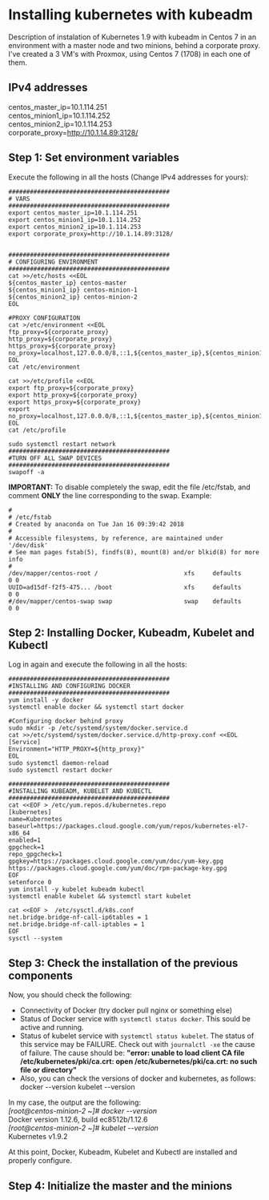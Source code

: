 # Installing kubernetes with kubeadm
Description of instalation of Kubernetes 1.9 with kubeadm in Centos 7 in an environment with a master node and two minions, behind a corporate proxy. I've created a 3 VM's with Proxmox, using Centos 7 (1708) in each one of them. 

## IPv4 addresses
centos_master_ip=10.1.114.251<br />
centos_minion1_ip=10.1.114.252<br />
centos_minion2_ip=10.1.114.253<br />
corporate_proxy=http://10.1.14.89:3128/<br />


## Step 1: Set environment variables 
Execute the following in all the hosts (Change IPv4 addresses for yours):

    #############################################
    # VARS
    #############################################
    export centos_master_ip=10.1.114.251
    export centos_minion1_ip=10.1.114.252
    export centos_minion2_ip=10.1.114.253
    export corporate_proxy=http://10.1.14.89:3128/
    
    
    #############################################
    # CONFIGURING ENVIRONMENT
    #############################################
    cat >>/etc/hosts <<EOL
    ${centos_master_ip} centos-master 
    ${centos_minion1_ip} centos-minion-1 
    ${centos_minion2_ip} centos-minion-2 
    EOL
    
    #PROXY CONFIGURATION
    cat >/etc/environment <<EOL
    ftp_proxy=${corporate_proxy}
    http_proxy=${corporate_proxy}
    https_proxy=${corporate_proxy}
    no_proxy=localhost,127.0.0.0/8,::1,${centos_master_ip},${centos_minion1_ip},${centos_minion2_ip}
    EOL
    cat /etc/environment
    
    cat >>/etc/profile <<EOL
    export ftp_proxy=${corporate_proxy}
    export http_proxy=${corporate_proxy}
    export https_proxy=${corporate_proxy}
    export no_proxy=localhost,127.0.0.0/8,::1,${centos_master_ip},${centos_minion1_ip},${centos_minion2_ip}
    EOL
    cat /etc/profile  
    
    sudo systemctl restart network
    #############################################
    #TURN OFF ALL SWAP DEVICES 
    #############################################
    swapoff -a
    
    
**IMPORTANT:** To disable completely the swap, edit the file /etc/fstab, and comment **ONLY** the line corresponding to the swap. Example:<br />

    #
    # /etc/fstab
    # Created by anaconda on Tue Jan 16 09:39:42 2018
    #
    # Accessible filesystems, by reference, are maintained under '/dev/disk'
    # See man pages fstab(5), findfs(8), mount(8) and/or blkid(8) for more info
    #
    /dev/mapper/centos-root /                        xfs     defaults        0 0
    UUID=ad15df-f2f5-475... /boot                    xfs     defaults        0 0
    #/dev/mapper/centos-swap swap                    swap    defaults        0 0



## Step 2: Installing Docker, Kubeadm, Kubelet and Kubectl
Log in again and execute the following in all the hosts:<br />

    #############################################
    #INSTALLING AND CONFIGURING DOCKER
    #############################################
    yum install -y docker
    systemctl enable docker && systemctl start docker
    
    #Configuring docker behind proxy
    sudo mkdir -p /etc/systemd/system/docker.service.d
    cat >>/etc/systemd/system/docker.service.d/http-proxy.conf <<EOL
    [Service]
    Environment="HTTP_PROXY=${http_proxy}"
    EOL
    sudo systemctl daemon-reload
    sudo systemctl restart docker
    
    #############################################
    #INSTALLING KUBEADM, KUBELET AND KUBECTL
    #############################################
    cat <<EOF > /etc/yum.repos.d/kubernetes.repo
    [kubernetes]
    name=Kubernetes
    baseurl=https://packages.cloud.google.com/yum/repos/kubernetes-el7-x86_64
    enabled=1
    gpgcheck=1
    repo_gpgcheck=1
    gpgkey=https://packages.cloud.google.com/yum/doc/yum-key.gpg https://packages.cloud.google.com/yum/doc/rpm-package-key.gpg
    EOF
    setenforce 0
    yum install -y kubelet kubeadm kubectl
    systemctl enable kubelet && systemctl start kubelet
    
    cat <<EOF >  /etc/sysctl.d/k8s.conf
    net.bridge.bridge-nf-call-ip6tables = 1
    net.bridge.bridge-nf-call-iptables = 1
    EOF
    sysctl --system

## Step 3: Check the installation of the previous components

Now, you should check the following: 
* Connectivity of Docker (try docker pull nginx or something else)
* Status of Docker service with ``systemctl status docker``. This sould be active and running.
* Status of kubelet service with ``systemctl status kubelet``. The status of this service may be FAILURE. Check out with ``journalctl -xe`` the cause of failure. The cause should be: **"error: unable to load client CA file /etc/kubernetes/pki/ca.crt: open /etc/kubernetes/pki/ca.crt: no such file or directory"**
* Also, you can check the versions of docker and kubernetes, as follows:
docker --version
kubelet --version

In my case, the output are the following: <br />
*[root@centos-minion-2 ~]# docker --version*<br />
Docker version 1.12.6, build ec8512b/1.12.6 <br />
*[root@centos-minion-2 ~]# kubelet --version*<br />
Kubernetes v1.9.2

At this point, Docker, Kubeadm, Kubelet and Kubectl are installed and properly configure.<br />

## Step 4: Initialize the master and the minions







